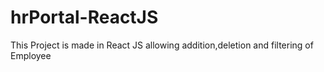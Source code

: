 # hrPortal-ReactJS
This Project is made in React JS allowing addition,deletion and filtering of Employee
